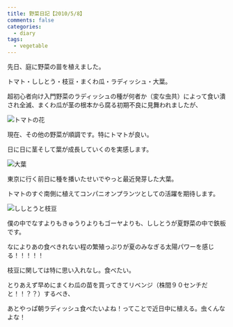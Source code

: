 ```yaml
---
title: 野菜日記【2010/5/8】
comments: false
categories:
  - diary
tags:
  - vegetable
---
```


先日、庭に野菜の苗を植えました。

トマト・ししとう・枝豆・まくわ瓜・ラディッシュ・大葉。

超初心者向け入門野菜のラディッシュの種が何者か（変な虫共）によって食い潰され全滅、まくわ瓜が茎の根本から腐る初期不良に見舞われましたが、

![トマトの花][1]

現在、その他の野菜が順調です。特にトマトが良い。

日に日に茎そして葉が成長していくのを実感します。

![大葉][2]

東京に行く前日に種を播いたせいでやっと最近発芽した大葉。

トマトのすぐ南側に植えてコンパニオンプランツとしての活躍を期待します。

![ししとうと枝豆][3]

僕の中でなすよりもきゅうりよりもゴーヤよりも、ししとうが夏野菜の中で鉄板です。

なによりあの食べきれない程の繁殖っぷりが夏のみなぎる太陽パワーを感じる！！！！！

枝豆に関しては特に思い入れなし。食べたい。

とりあえず早めにまくわ瓜の苗を買ってきてリベンジ（株間９０センチだと！！？？）するべき、

あとやっぱ朝ラディッシュ食べたいよね！ってことで近日中に植える。虫くんなよな！

[1]: /img/uploads/2010/05/vegenote-20100508-1.jpg
[2]: /img/uploads/2010/05/vegenote-20100508-2.jpg
[3]: /img/uploads/2010/05/vegenote-20100508-3.jpg
